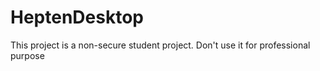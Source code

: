 # HeptenDesktop
This project is a non-secure student project.
Don't use it for professional purpose 
